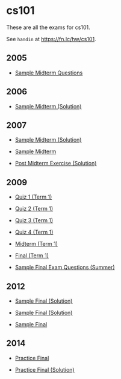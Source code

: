 # cs101

These are all the exams for cs101.

See `handin` at https://fn.lc/hw/cs101.



## 2005


* [Sample Midterm Questions](/static/exams/cs101/2005/mt-sample.pdf)



## 2006


* [Sample Midterm (Solution)](/static/exams/cs101/2006/cpsc-101-2006W2-midterm-sample-soln.pdf)



## 2007


* [Sample Midterm (Solution)](/static/exams/cs101/2007/sample_midterm_answers.pdf)

* [Sample Midterm](/static/exams/cs101/2007/sample_midterm.pdf)

* [Post Midterm Exercise (Solution)](/static/exams/cs101/2007/post-midterm-exercise-algorithms-sample-soln.pdf)



## 2009


* [Quiz 1 (Term 1)](/static/exams/cs101/2009/cs101-2009-t1-quiz1.pdf)

* [Quiz 2 (Term 1)](/static/exams/cs101/2009/cs101-2009-t1-quiz2.pdf)

* [Quiz 3 (Term 1)](/static/exams/cs101/2009/cs101-2009-t1-quiz3.pdf)

* [Quiz 4 (Term 1)](/static/exams/cs101/2009/cs101-2009-t1-quiz4.pdf)

* [Midterm (Term 1)](/static/exams/cs101/2009/cs101-2009-t1-midterm.pdf)

* [Final (Term 1)](/static/exams/cs101/2009/cs101-2009-t1-final.pdf)

* [Sample Final Exam Questions (Summer)](/static/exams/cs101/2009/second-sample-final.pdf)



## 2012


* [Sample Final (Solution)](/static/exams/cs101/2012/sample-final.pdf)

* [Sample Final (Solution)](/static/exams/cs101/2012/sample-final-sol.pdf)

* [Sample Final](/static/exams/cs101/2012/sample-final-1.pdf)



## 2014


* [Practice Final](/static/exams/cs101/2014/sample-final2.pdf)

* [Practice Final (Solution)](/static/exams/cs101/2014/sample-final2-answers.pdf)


